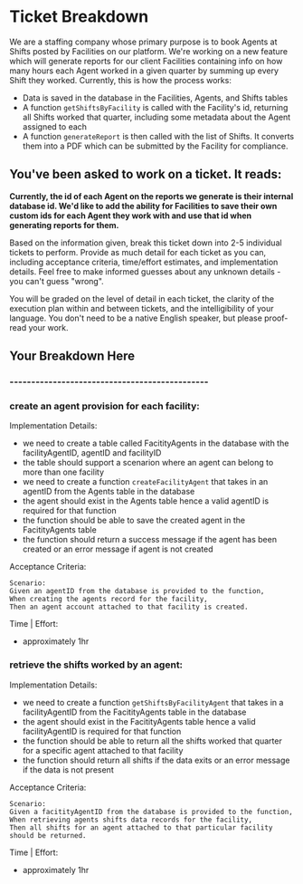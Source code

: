 # Ticket Breakdown
We are a staffing company whose primary purpose is to book Agents at Shifts posted by Facilities on our platform. We're working on a new feature which will generate reports for our client Facilities containing info on how many hours each Agent worked in a given quarter by summing up every Shift they worked. Currently, this is how the process works:

- Data is saved in the database in the Facilities, Agents, and Shifts tables
- A function `getShiftsByFacility` is called with the Facility's id, returning all Shifts worked that quarter, including some metadata about the Agent assigned to each
- A function `generateReport` is then called with the list of Shifts. It converts them into a PDF which can be submitted by the Facility for compliance.

## You've been asked to work on a ticket. It reads:

**Currently, the id of each Agent on the reports we generate is their internal database id. We'd like to add the ability for Facilities to save their own custom ids for each Agent they work with and use that id when generating reports for them.**


Based on the information given, break this ticket down into 2-5 individual tickets to perform. Provide as much detail for each ticket as you can, including acceptance criteria, time/effort estimates, and implementation details. Feel free to make informed guesses about any unknown details - you can't guess "wrong".


You will be graded on the level of detail in each ticket, the clarity of the execution plan within and between tickets, and the intelligibility of your language. You don't need to be a native English speaker, but please proof-read your work.

## Your Breakdown Here

### ----------------------------------------------
### create an agent provision for each facility:

Implementation Details:
- we need to create a table called FacitityAgents in the database with the facilityAgentID, agentID and facilityID
- the table should support a scenarion where an agent can belong to more than one facility
- we need to create a function `createFacilityAgent` that takes in an agentID from the Agents table in the database
- the agent should exist in the Agents table hence a valid agentID is required for that function
- the function should be able to save the created agent in the FacitityAgents table
- the function should return a success message if the agent has been created or an error message if agent is not created

Acceptance Criteria:
```
Scenario: 
Given an agentID from the database is provided to the function,
When creating the agents record for the facility,
Then an agent account attached to that facility is created.
```

Time | Effort:
- approximately 1hr


### retrieve the shifts worked by an agent:

Implementation Details:
- we need to create a function `getShiftsByFacilityAgent` that takes in a facilityAgentID from the FacitityAgents table in the database
- the agent should exist in the FacitityAgents table hence a valid facilityAgentID is required for that function
- the function should be able to return all the shifts worked that quarter for a specific agent attached to that facility
- the function should return all shifts if the data exits or an error message if the data is not present

Acceptance Criteria:
```
Scenario: 
Given a facitityAgentID from the database is provided to the function,
When retrieving agents shifts data records for the facility,
Then all shifts for an agent attached to that particular facility should be returned.
```

Time | Effort:
- approximately 1hr
